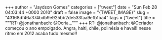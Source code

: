 
+++
author = "Jaydson Gomes"
categories = ["tweet"]
date = "Sun Feb 28 04:03:44 +0000 2010"
draft = false
image = "{TWEET_IMAGE}"
slug = "43168df46a374bdb9e925bb2de533faa9efb1ba4"
tags = ["tweet"]
title = """RT: @jonathanbach: @Ocria..."""
+++
RT: @jonathanbach: @Ocriador começou o ano empolgado. Angra, haiti, chile, polinésia e havai!! nesse ritmo em 2012 acaba tudo mesmo!!
